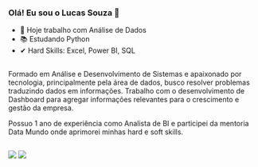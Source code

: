 ### Olá! Eu sou o Lucas Souza 👋

- 🔎 Hoje trabalho com Análise de Dados
- 📚 Estudando Python
- ✔  Hard Skills: Excel, Power BI, SQL

##

Formado em Análise e Desenvolvimento de Sistemas e apaixonado por tecnologia, principalmente pela área de dados, busco resolver problemas traduzindo dados em informações. Trabalho com o desenvolvimento de Dashboard para agregar informações relevantes para o crescimento e gestão da empresa.

Possuo 1 ano de experiência como Analista de BI e participei da mentoria Data Mundo onde aprimorei minhas hard e soft skills. 


##
<div> 
  <a href = "mailto:lucas12bsouza@gmail.com"><img src="https://img.shields.io/badge/Gmail-D14836?style=for-the-badge&logo=gmail&logoColor=white" target="_blank"></a>
  <a href="https://www.linkedin.com/in/lucasb-souza/" target="_blank"><img src="https://img.shields.io/badge/LinkedIn-0077B5?style=for-the-badge&logo=linkedin&logoColor=white" target="_blank"></a> 
  
</div>

